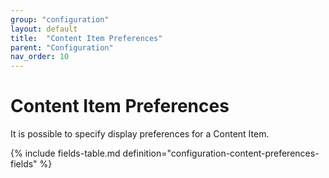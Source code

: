 ```yaml
---
group: "configuration"
layout: default
title:  "Content Item Preferences"
parent: "Configuration"
nav_order: 10
---
```


# Content Item Preferences

It is possible to specify display preferences for a Content Item.

{% include fields-table.md definition="configuration-content-preferences-fields" %}
